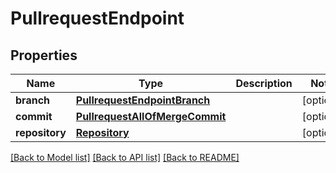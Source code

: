 # PullrequestEndpoint

## Properties
Name | Type | Description | Notes
------------ | ------------- | ------------- | -------------
**branch** | [**PullrequestEndpointBranch**](PullrequestEndpointBranch.md) |  | [optional] 
**commit** | [**PullrequestAllOfMergeCommit**](PullrequestAllOfMergeCommit.md) |  | [optional] 
**repository** | [**Repository**](Repository.md) |  | [optional] 

[[Back to Model list]](../README.md#documentation-for-models) [[Back to API list]](../README.md#documentation-for-api-endpoints) [[Back to README]](../README.md)


